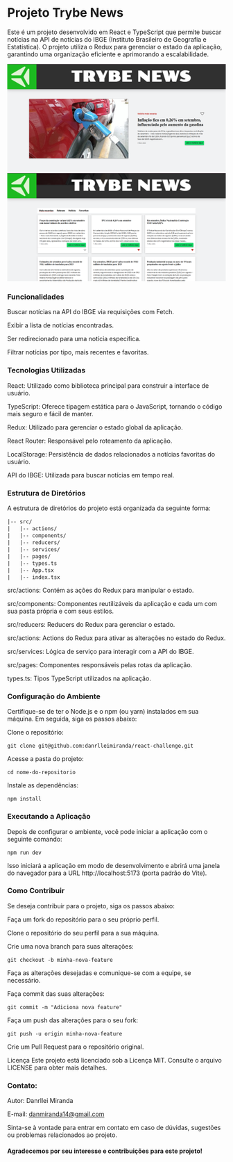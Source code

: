 # Projeto Trybe News 

Este é um projeto desenvolvido em React e TypeScript que permite buscar notícias na API de notícias do IBGE (Instituto Brasileiro de Geografia e Estatística). O projeto utiliza o Redux para gerenciar o estado da aplicação, garantindo uma organização eficiente e aprimorando a escalabilidade.

![prints da aplicação](./src/assets/heroPrint.png)
![prints da aplicação](./src/assets/newsPrint.png)


### Funcionalidades
Buscar notícias na API do IBGE via requisições com Fetch.

Exibir a lista de notícias encontradas.

Ser redirecionado para uma notícia específica.

Filtrar notícias por tipo, mais recentes e favoritas.

### Tecnologias Utilizadas
React: Utilizado como biblioteca principal para construir a interface de usuário.

TypeScript: Oferece tipagem estática para o JavaScript, tornando o código mais seguro e fácil de manter.

Redux: Utilizado para gerenciar o estado global da aplicação.

React Router: Responsável pelo roteamento da aplicação.

LocalStorage: Persistência de dados relacionados a notícias favoritas do usuário.

API do IBGE: Utilizada para buscar notícias em tempo real.


### Estrutura de Diretórios
A estrutura de diretórios do projeto está organizada da seguinte forma:

```
|-- src/
|   |-- actions/
|   |-- components/
|   |-- reducers/
|   |-- services/
|   |-- pages/
|   |-- types.ts
|   |-- App.tsx
|   |-- index.tsx
```
src/actions: Contém as ações do Redux para manipular o estado.

src/components: Componentes reutilizáveis da aplicação e cada um com sua pasta própria e com seus estilos.

src/reducers: Reducers do Redux para gerenciar o estado.

src/actions: Actions do Redux para ativar as alterações no estado do Redux.

src/services: Lógica de serviço para interagir com a API do IBGE.

src/pages: Componentes responsáveis pelas rotas da aplicação.

types.ts: Tipos TypeScript utilizados na aplicação.

### Configuração do Ambiente

Certifique-se de ter o Node.js e o npm (ou yarn) instalados em sua máquina. Em seguida, siga os passos abaixo:

Clone o repositório:

```
git clone git@github.com:danrlleimiranda/react-challenge.git
```
Acesse a pasta do projeto:

```
cd nome-do-repositorio
```
Instale as dependências:

```
npm install
```
### Executando a Aplicação
Depois de configurar o ambiente, você pode iniciar a aplicação com o seguinte comando:


```
npm run dev
```
Isso iniciará a aplicação em modo de desenvolvimento e abrirá uma janela do navegador para a URL http://localhost:5173 (porta padrão do Vite).

### Como Contribuir
Se deseja contribuir para o projeto, siga os passos abaixo:

Faça um fork do repositório para o seu próprio perfil.

Clone o repositório do seu perfil para a sua máquina.

Crie uma nova branch para suas alterações:

```
git checkout -b minha-nova-feature
```
Faça as alterações desejadas e comunique-se com a equipe, se necessário.

Faça commit das suas alterações:

```
git commit -m "Adiciona nova feature"
```
Faça um push das alterações para o seu fork:

```
git push -u origin minha-nova-feature
```
Crie um Pull Request para o repositório original.

Licença
Este projeto está licenciado sob a Licença MIT. Consulte o arquivo LICENSE para obter mais detalhes.

### Contato:

Autor: Danrllei Miranda

E-mail: danmiranda14@gmail.com

Sinta-se à vontade para entrar em contato em caso de dúvidas, sugestões ou problemas relacionados ao projeto.


#### Agradecemos por seu interesse e contribuições para este projeto!
